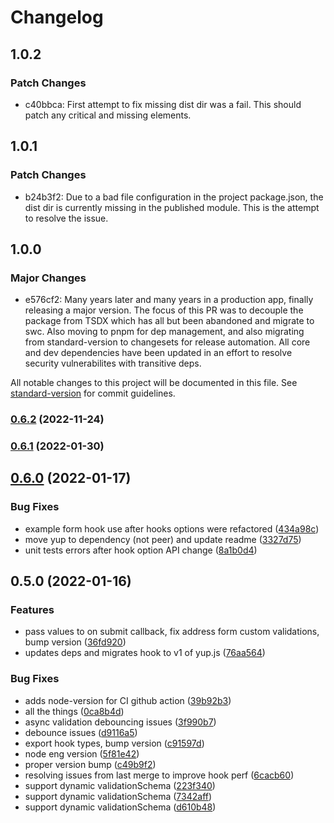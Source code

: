 # Changelog

## 1.0.2

### Patch Changes

- c40bbca: First attempt to fix missing dist dir was a fail. This should patch any critical and missing elements.

## 1.0.1

### Patch Changes

- b24b3f2: Due to a bad file configuration in the project package.json, the dist dir is currently missing in the published module. This is the attempt to resolve the issue.

## 1.0.0

### Major Changes

- e576cf2: Many years later and many years in a production app, finally releasing a major version. The focus of this PR was to decouple the package from TSDX which has all but been abandoned and migrate to swc. Also moving to pnpm for dep management, and also migrating from standard-version to changesets for release automation. All core and dev dependencies have been updated in an effort to resolve security vulnerabilites with transitive deps.

All notable changes to this project will be documented in this file. See [standard-version](https://github.com/conventional-changelog/standard-version) for commit guidelines.

### [0.6.2](https://github.com/platypusrex/react-hook-form/compare/v0.6.1...v0.6.2) (2022-11-24)

### [0.6.1](https://github.com/platypusrex/react-hook-form/compare/v0.6.0...v0.6.1) (2022-01-30)

## [0.6.0](https://github.com/platypusrex/react-hook-form/compare/v0.5.0...v0.6.0) (2022-01-17)

### Bug Fixes

- example form hook use after hooks options were refactored ([434a98c](https://github.com/platypusrex/react-hook-form/commit/434a98c9c62090cf762484c55806c68a6d5d5789))
- move yup to dependency (not peer) and update readme ([3327d75](https://github.com/platypusrex/react-hook-form/commit/3327d75226cb9a4d1b2f7b01c6acdf9c719fc669))
- unit tests errors after hook option API change ([8a1b0d4](https://github.com/platypusrex/react-hook-form/commit/8a1b0d4789f1e0ec74e0b174bbcc25a17653e5c7))

## 0.5.0 (2022-01-16)

### Features

- pass values to on submit callback, fix address form custom validations, bump version ([36fd920](https://github.com/platypusrex/react-hook-form/commit/36fd9205f62cf30a7372a661603948f8613c4a38))
- updates deps and migrates hook to v1 of yup.js ([76aa564](https://github.com/platypusrex/react-hook-form/commit/76aa5641a05346a675a91dfc365b47616956addd))

### Bug Fixes

- adds node-version for CI github action ([39b92b3](https://github.com/platypusrex/react-hook-form/commit/39b92b302d7f84e626a1cb4d743e45bb3b5f4c20))
- all the things ([0ca8b4d](https://github.com/platypusrex/react-hook-form/commit/0ca8b4d189100def856a1216d65727643cbf8e31))
- async validation debouncing issues ([3f990b7](https://github.com/platypusrex/react-hook-form/commit/3f990b7b7ef16bd0c1a4313ab98261935d06e3cb))
- debounce issues ([d9116a5](https://github.com/platypusrex/react-hook-form/commit/d9116a531bfcaee34f9aa3ebdc264fc6444c2508))
- export hook types, bump version ([c91597d](https://github.com/platypusrex/react-hook-form/commit/c91597df0185f66de994a5ac3a8b0744eb70eae4))
- node eng version ([5f81e42](https://github.com/platypusrex/react-hook-form/commit/5f81e4267d603dd6e4b02e30eb4a04aec1453c1f))
- proper version bump ([c49b9f2](https://github.com/platypusrex/react-hook-form/commit/c49b9f2a134d4db810c21e45b563018ca3848457))
- resolving issues from last merge to improve hook perf ([6cacb60](https://github.com/platypusrex/react-hook-form/commit/6cacb6074a49f78956af20f25daa61e995bc8a45))
- support dynamic validationSchema ([223f340](https://github.com/platypusrex/react-hook-form/commit/223f3401e4e07f59cb7355d20496b1709986aae6))
- support dynamic validationSchema ([7342aff](https://github.com/platypusrex/react-hook-form/commit/7342aff9bba66027a9b23af96b4d8f2b7f03ea61))
- support dynamic validationSchema ([d610b48](https://github.com/platypusrex/react-hook-form/commit/d610b48d525a158d89d9a3f5303ad28191e5a5eb))

